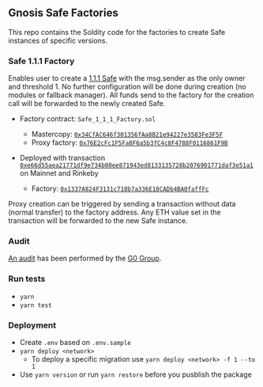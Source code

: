 ## Gnosis Safe Factories

This repo contains the Soldity code for the factories to create Safe instances of specific versions.

### Safe 1.1.1 Factory
Enables user to create a [1.1.1 Safe](https://github.com/gnosis/safe-contracts/releases/tag/v1.1.1) with the msg.sender as the only owner and threshold 1. No further configuration will be done during creation (no modules or fallback manager). All funds send to the factory for the creation call will be forwarded to the newly created Safe.

* Factory contract: `Safe_1_1_1_Factory.sol`
  * Mastercopy: [`0x34CfAC646f301356fAa8B21e94227e3583Fe3F5F`](https://etherscan.io/address/0x34CfAC646f301356fAa8B21e94227e3583Fe3F5F)
  * Proxy factory: [`0x76E2cFc1F5Fa8F6a5b3fC4c8F4788F0116861F9B`](https://etherscan.io/address/0x76E2cFc1F5Fa8F6a5b3fC4c8F4788F0116861F9B)

* Deployed with transaction [`0xe66d55aea21771df9e734b00ee871943ed8133135728b2076901771daf3e51a1`](https://etherscan.io/tx/0xe66d55aea21771df9e734b00ee871943ed8133135728b2076901771daf3e51a1) on Mainnet and Rinkeby
  * Factory: [`0x1337A824F3131c718b7a336E18CADb4BA0faffFc`](https://etherscan.io/address/0x1337A824F3131c718b7a336E18CADb4BA0faffFc)

Proxy creation can be triggered by sending a transaction without data (normal transfer) to the factory address. Any ETH value set in the transaction will be forwarded to the new Safe instance.

### Audit
[An audit](https://github.com/g0-group/Audits/blob/9454c83dec6dd92be14a768b779c85489ca1671f/G0Group-GnosisSafeFactoryFeb2020.pdf) has been performed by the [G0 Group](https://github.com/g0-group/).

### Run tests

* `yarn`
* `yarn test`

### Deployment

* Create `.env` based on `.env.sample`
* `yarn deploy <network>`
  * To deploy a specific migration use `yarn deploy <network> -f 1 --to 1`
* Use `yarn version` or run `yarn restore` before you pusblish the package
